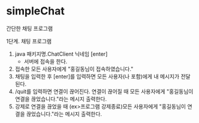 # simpleChat
간단한 채팅 프로그램

1단계. 채팅 프로그램
1) java 패키지명.ChatClient 닉네임 [enter]
   - 서버에 접속을 한다.
2) 접속한 모든 사용자에게 "홍길동님이 접속하였습니다."
3) 채팅을 입력한 후 [enter]를 입력하면 모든 사용자(나 포함)에게 내 메시지가 전달된다.
4) /quit를 입력하면 연결이 끊어진다. 연결이 끊어질 때 모든 사용자에게 "홍길동님이 연결을 끊었습니다."라는 메시지 출력한다.
5) 강제로 연결을 끊었을 때 (ex>프로그램 강제종료)모든 사용자에게 "홍길동님이 연결을 끊었습니다."라는 메시지 출력한다.

